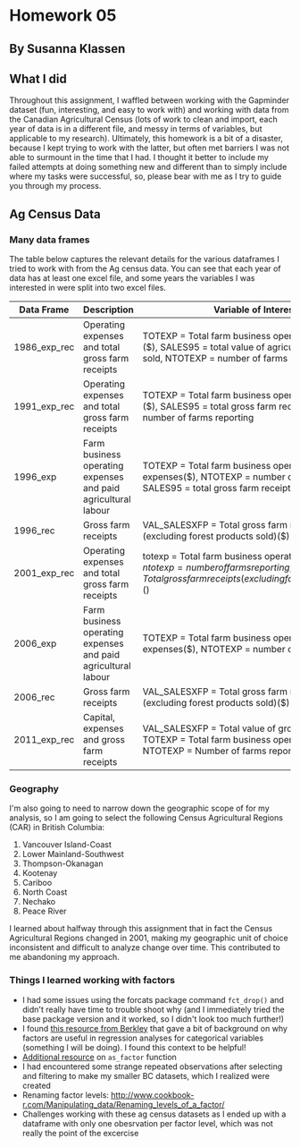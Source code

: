 # Homework 05
## By Susanna Klassen

## What I did

Throughout this assignment, I waffled between working with the Gapminder dataset (fun, interesting, and easy to work with) and working with data from the Canadian Agricultural Census (lots of work to clean and import, each year of data is in a different file, and messy in terms of variables, but applicable to my research). Ultimately, this homework is a bit of a disaster, because I kept trying to work with the latter, but often met barriers I was not able to surmount in the time that I had. I thought it better to include my failed attempts at doing something new and different than to simply include where my tasks were successful, so, please bear with me as I try to guide you through my process.

## Ag Census Data

### Many data frames

The table below captures the relevant details for the various dataframes I tried to work with from the Ag census data. You can see that each year of data has at least one excel file, and some years the variables I was interested in were split into two excel files. 

Data Frame | Description | Variable of Interest  
------------ | ------------- | ------------- 
1986_exp_rec | Operating expenses and total gross farm receipts | TOTEXP = Total farm business operating expenses ($), SALES95 = total value of agricultural products sold, NTOTEXP = number of farms reporting
1991_exp_rec | Operating expenses and total gross farm receipts | TOTEXP = Total farm business operating expenses ($), SALES95 = total gross farm receipts, NTOTEXP = number of farms reporting
1996_exp | Farm business operating expenses and paid agricultural labour | TOTEXP = Total farm business operating expenses($), NTOTEXP = number of farms reporting, SALES95 = total gross farm receipts
1996_rec | Gross farm receipts | VAL_SALESXFP = Total gross farm receipts (excluding forest products sold)($)
2001_exp_rec | Operating expenses and total gross farm receipts | totexp = Total farm business operating expenses($), ntotexp = number of farms reporting, salesxfp = Total gross farm receipts (excluding forest products sold)($) 
2006_exp | Farm business operating expenses and paid agricultural labour | TOTEXP = Total farm business operating expenses($), NTOTEXP = number of farms reporting
2006_rec | Gross farm receipts | VAL_SALESXFP = Total gross farm receipts (excluding forest products sold)($)
2011_exp_rec | Capital, expenses and gross farm receipts | VAL_SALESXFP = Total value of gross farm receipts, TOTEXP = Total farm business operating expenses, NTOTEXP = Number of farms reporting


### Geography

I'm also going to need to narrow down the geographic scope of for my analysis, so I am going to select the following Census Agricultural Regions (CAR) in British Columbia:
1. Vancouver Island-Coast
2. Lower Mainland-Southwest
3. Thompson-Okanagan
4. Kootenay
5. Cariboo
6. North Coast
7. Nechako
8. Peace River

I learned about halfway through this assignment that in fact the Census Agricultural Regions changed in 2001, making my geographic unit of choice inconsistent and difficult to analyze change over time. This contributed to me abandoning my approach.

### Things I learned working with factors

- I had some issues using the forcats package command ```fct_drop()``` and didn't really have time to trouble shoot why (and I immediately tried the base package version and it worked, so I didn't look too much further!)
- I found <a href="https://www.stat.berkeley.edu/classes/s133/factors.html">this resource from Berkley</a> that gave a bit of background on why factors are useful in regression analyses for categorical variables (something I will be doing). I found this context to be helpful!
- <a href="https://rdrr.io/cran/forcats/man/as_factor.html">Additional resource</a> on ```as_factor``` function 
- I had encountered some strange repeated observations after selecting and filtering to make my smaller BC datasets, which I realized were created 
- Renaming factor levels: http://www.cookbook-r.com/Manipulating_data/Renaming_levels_of_a_factor/
- Challenges working with these ag census datasets as I ended up with a dataframe with only one obesrvation per factor level, which was not really the point of the excercise